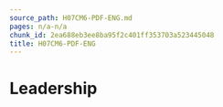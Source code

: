 ```yaml
---
source_path: H07CM6-PDF-ENG.md
pages: n/a-n/a
chunk_id: 2ea688eb3ee8ba95f2c401ff353703a523445048
title: H07CM6-PDF-ENG
---
```

# Leadership
